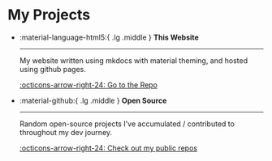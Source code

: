# My Projects



<div class="grid cards" markdown>

-   :material-language-html5:{ .lg .middle } __This Website__

    ---

    My website written using mkdocs with material theming, and hosted using github pages.

    [:octicons-arrow-right-24: Go to the Repo](https://github.com/jmebia/jmebia.github.io)

-   :material-github:{ .lg .middle } __Open Source__

    ---

    Random open-source projects I've accumulated / contributed to throughout my dev journey.

    [:octicons-arrow-right-24: Check out my public repos](https://github.com/jmebia/)

</div>
